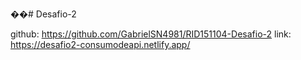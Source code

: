 ��#   D e s a f i o - 2 

github: https://github.com/GabrielSN4981/RID151104-Desafio-2
link: https://desafio2-consumodeapi.netlify.app/
 
